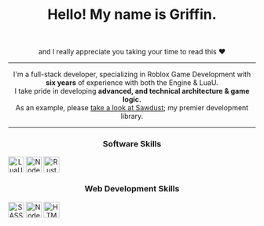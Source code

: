 <div id="toc">
  <ul align="center" style="list-style: none">
    <summary> 
      <h1>Hello! My name is Griffin.</h1><br>
      <p>and I really appreciate you taking your time to read this ❤️</p>
    </summary>
  </ul>
</div>

---
<p align="center">
  I'm a full-stack developer, specializing in Roblox Game Development with <strong>six years</strong> of experience with both the Engine & LuaU.<br>
  I take pride in developing <strong>advanced, and technical architecture & game logic.</strong><br>
  As an example, please <a href="https://github.com/Griffin-Dalby/Sawdust">take a look at Sawdust</a>; my premier development library.
</p>

---

 **<h3 align="center">Software Skills</h3>**
 <div align="center" style="display: flex; flex-wrap: wrap; gap: 4px;">
   <img src="https://skillicons.dev/icons?i=lua" height="32" alt="LuaU">
   <img src="https://skillicons.dev/icons?i=nodejs" height="32" alt="NodeJS">
   <img src="https://skillicons.dev/icons?i=rust" height="32" alt="Rust">
 </div>

**<h3 align="center">Web Development Skills</h3>**
<div align="center" style="display: flex; flex-wrap: wrp; gap:4px;">
   <img src="https://skillicons.dev/icons?i=sass" height="32" alt="SASS/[SCSS]">
   <img src="https://skillicons.dev/icons?i=nodejs" height="32" alt="NodeJS">
   <img src="https://skillicons.dev/icons?i=html" height="32" alt="HTML5">
</div>
